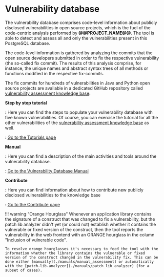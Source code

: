 # Vulnerability database

The vulnerability database comprises code-level information about publicly disclosed vulnerabilities in open source projects, which is the fuel of the code-centric analysis performed by **@@PROJECT_NAME@@**. The tool is able to detect and assess all and only the vulnerabilities present in this PostgreSQL database.

The code-level information is gathered by analyzing the commits that the open source developers submitted in order to fix the respective vulnerability (the so-called fix commit). The results of this analysis comprise, for instance, the unique names and abstract syntax trees of all methods or functions modified in the respective fix-commits.

The fix commits for hundreds of vulnerabilities in Java and Python open source projects are available in a dedicated GitHub repository called [vulnerability assessment knowledge base](https://github.com/SAP/vulnerability-assessment-kb).

__Step by step tutorial__

: Here you can find the steps to populate your vulnerability database with five known vulnerabilities. Of course, you can exercise the tutorial for all the other vulnerabilities of the [vulnerability assessment knowledge base](https://github.com/SAP/vulnerability-assessment-kb) as well.

: [Go to the Tutorials page](./tutorials/vuln_db_tutorial)

__Manual__

: Here you can find a description of the main activities and tools around the vulnerability database.

: [Go to the Vulnerability Database Manual](./manuals)

__Contribute__

: Here you can find information about how to contribute new publicly disclosed vulnerabilities to the knowledge base

: [Go to the Contribute page](../contributor/#contribute-to-the-vulnerability-knowledge-base)

!!! warning "Orange Hourglass"
	Whenever an application library contains the signature of a construct that was changed to fix a vulnerability, but the patch lib analyzer didn't yet (or could not) establish whether it contains the vulnerable or fixed version of the construct, then the tool reports the vulnerability in the web frontend with an ORANGE hourglass in the column "Inclusion of vulnerable code".

	To resolve orange hourglasses it's necessary to feed the tool with the information whether the library contains the vulnerable or fixed version of the construct changed in the vulnerability fix. This can be done either [manually](./manuals/manual_assessment) or automatically with the [patch-lib-analyzer](./manuals/patch_lib_analyzer) (for a subset of cases).
